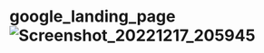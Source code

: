 # google_landing_page![Screenshot_20221217_205945](https://user-images.githubusercontent.com/118936238/208264112-a32cb89a-5640-4663-b3b2-880f21adc1f9.png)
